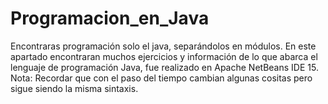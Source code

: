 # Programacion_en_Java
Encontraras programación solo el java, separándolos en módulos.
En este apartado encontraran muchos ejercicios y información de lo que abarca el lenguaje de programación Java, fue realizado en Apache NetBeans IDE 15.
Nota: Recordar que con el paso del tiempo cambian algunas cositas pero sigue siendo la misma sintaxis.
